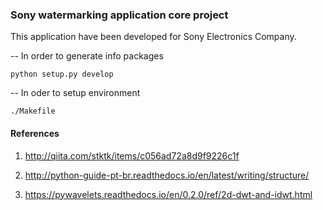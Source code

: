 ### Sony watermarking application core project

This application have been developed for Sony Electronics Company.

--  In order to generate info packages

    python setup.py develop

--  In oder to setup environment
    
    ./Makefile


#### References 

1. http://qiita.com/stktk/items/c056ad72a8d9f9226c1f

2. http://python-guide-pt-br.readthedocs.io/en/latest/writing/structure/

3. https://pywavelets.readthedocs.io/en/0.2.0/ref/2d-dwt-and-idwt.html